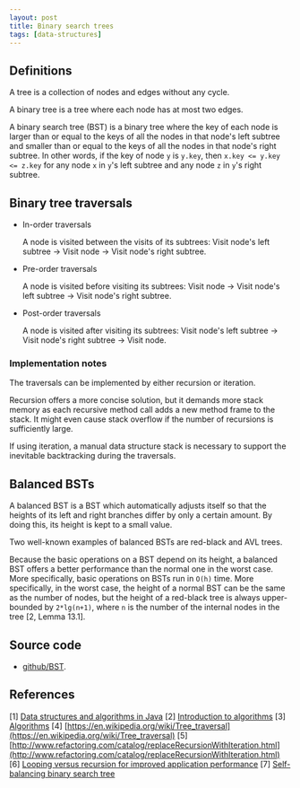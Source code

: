 ```yaml
---
layout: post
title: Binary search trees
tags: [data-structures]
---
```


## Definitions

A tree is a collection of nodes and edges without any cycle.

A binary tree is a tree where each node has at most two edges.

A binary search tree (BST) is a binary tree where the key of each node is larger than or equal to the keys of all the nodes in that node's left subtree and smaller than or equal to the keys of all the nodes in that node's right subtree. In other words, if the key of node `y` is `y.key`, then `x.key <= y.key <= z.key` for any node `x` in `y`'s left subtree and any node `z` in `y`'s right subtree.

<!--break-->

## Binary tree traversals

- In-order traversals

  A node is visited between the visits of its subtrees: Visit node's left subtree -> Visit node -> Visit node's right subtree.

- Pre-order traversals

  A node is visited before visiting its subtrees: Visit node -> Visit node's left subtree -> Visit node's right subtree.

- Post-order traversals

  A node is visited after visiting its subtrees: Visit node's left subtree -> Visit node's right subtree -> Visit node.

### Implementation notes

The traversals can be implemented by either recursion or iteration.

Recursion offers a more concise solution, but it demands more stack memory as each recursive method call adds a new method frame to the stack. It might even cause stack overflow if the number of recursions is sufficiently large.

If using iteration, a manual data structure stack is necessary to support the inevitable backtracking during the traversals.

## Balanced BSTs

A balanced BST is a BST which automatically adjusts itself so that the heights of its left and right branches differ by only a certain amount. By doing this, its height is kept to a small value.

Two well-known examples of balanced BSTs are red-black and AVL trees.

Because the basic operations on a BST depend on its height, a balanced BST offers a better performance than the normal one in the worst case. More specifically, basic operations on BSTs run in `O(h)` time. More specifically, in the worst case, the height of a normal BST can be the same as the number of nodes, but the height of a red-black tree is always upper-bounded by `2*lg(n+1)`, where `n` is the number of the internal nodes in the tree [2, Lemma 13.1].

## Source code

- [github/BST](https://github.com/khanhpdt/datastructures-algorithms/blob/master/data-structures/src/main/java/org/khanhpdt/playgrounds/datastructures/trees/BinarySearchTree.java).

## References

[1] [Data structures and algorithms in Java](http://www.amazon.com/Data-Structures-Algorithms-Java-2nd/dp/0672324539/ref=sr_1_4?s=books&ie=UTF8&qid=1461439850&sr=1-4&keywords=data+structures+and+algorithms+in+java)
[2] [Introduction to algorithms](http://www.amazon.com/Introduction-Algorithms-3rd-MIT-Press/dp/0262033844/ref=sr_1_1?s=books&ie=UTF8&qid=1461439930&sr=1-1&keywords=introduction+to+algorithms)
[3] [Algorithms](http://www.amazon.com/Algorithms-4th-Robert-Sedgewick/dp/032157351X/ref=sr_1_2?ie=UTF8&qid=1461440135&sr=8-2&keywords=algorithms)
[4] [https://en.wikipedia.org/wiki/Tree_traversal](https://en.wikipedia.org/wiki/Tree_traversal)
[5] [http://www.refactoring.com/catalog/replaceRecursionWithIteration.html](http://www.refactoring.com/catalog/replaceRecursionWithIteration.html)
[6] [Looping versus recursion for improved application performance](http://www.ibm.com/developerworks/websphere/techjournal/1307_col_paskin/1307_col_paskin.html)
[7] [Self-balancing binary search tree](https://en.wikipedia.org/wiki/Self-balancing_binary_search_tree)
